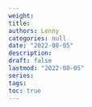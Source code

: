 ```yaml
---
weight: 
title: 
authors: Lenny
categories: null
date: "2022-08-05"
description: 
draft: false
lastmod: "2022-08-05"
series:
tags: 
toc: true
---
```



<!--more-->

